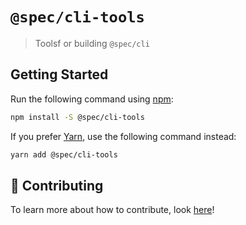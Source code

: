 # `@spec/cli-tools`

> Toolsf or building `@spec/cli`

## Getting Started

Run the following command using [npm](https://www.npmjs.com/):

```bash
npm install -S @spec/cli-tools
```

If you prefer [Yarn](https://yarnpkg.com/en/), use the following command instead:

```bash
yarn add @spec/cli-tools
```

## 🤲 Contributing

To learn more about how to contribute, look [here](/.github/CONTRIBUTING.md)!

